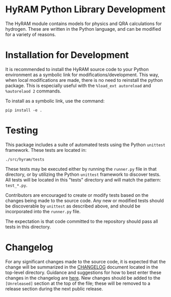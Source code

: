 # HyRAM Python Library Development

The HyRAM module contains models for physics and QRA calculations for hydrogen. These are written in the Python language, and can be modified for a variety of reasons. 


# Installation for Development

It is recommended to install the HyRAM source code to your Python environment as a symbolic link for modifications/development. This way, when local modifications are made, there is no need to reinstall the python package. This is especially useful with the `%load_ext autoreload` and `%autorelaod 2` commands. 

To install as a symbolic link, use the command:

~~~~ 
pip install -e .
~~~~

# Testing

This package includes a suite of automated tests using the Python `unittest` framework. These tests are located in: 

~~~
./src/hyram/tests
~~~

These tests may be executed either by running the `runner.py` file in that directory, or by utilizing the Python `unittest` framework to discover tests. All tests will be located in this "tests" directory and will match the pattern: `test_*.py`.

Contributors are encouraged to create or modify tests based on the changes being made to the source code. Any new or modified tests should be discoverable by `unittest` as described above, and should be incorporated into the `runner.py` file.

The expectation is that code committed to the repository should pass all tests in this directory. 

# Changelog

For any significant changes made to the source code, it is expected that the change will be summarized in the [CHANGELOG](../../CHANGELOG.md) document located in the top-level directory. Guidance and suggestions for how to best enter these changes in the changelog are [here](https://keepachangelog.com/en/1.0.0/). New changes should be added to the `[Unreleased]` section at the top of the file; these will be removed to a release section during the next public release. 

